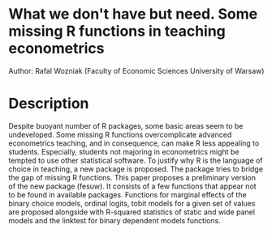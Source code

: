 # What we don't have but need. Some missing R functions in teaching econometrics

Author: Rafal Wozniak (Faculty of Economic Sciences University of Warsaw)

# Description

Despite buoyant number of R packages, some basic areas seem to be undeveloped. Some missing R functions overcomplicate advanced econometrics teaching, and in consequence, can make R less appealing to students. Especially, students not majoring in econometrics might be tempted to use other statistical software. To justify why R is the language of choice in teaching, a new package is proposed. The package tries to bridge the gap of missing R functions.
This paper proposes a preliminary version of the new package (fesuw). It consists of a few functions that appear not to be found in available packages. Functions for marginal effects of the binary choice models, ordinal logits, tobit models for a given set of values are proposed alongside with R-squared statistics of static and wide panel models and the linktest for binary dependent models functions.
 

